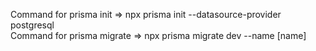 Command for prisma init => npx prisma init --datasource-provider postgresql  
Command for prisma migrate => npx prisma migrate dev --name [name]
